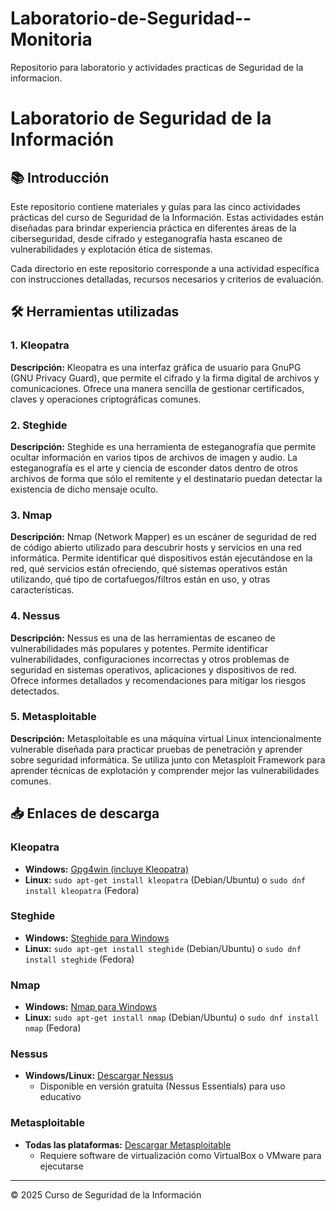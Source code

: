 # Laboratorio-de-Seguridad--Monitoria
Repositorio para laboratorio y actividades practicas de Seguridad de la informacion.
# Laboratorio de Seguridad de la Información

## 📚 Introducción

Este repositorio contiene materiales y guías para las cinco actividades prácticas del curso de Seguridad de la Información. Estas actividades están diseñadas para brindar experiencia práctica en diferentes áreas de la ciberseguridad, desde cifrado y esteganografía hasta escaneo de vulnerabilidades y explotación ética de sistemas.

Cada directorio en este repositorio corresponde a una actividad específica con instrucciones detalladas, recursos necesarios y criterios de evaluación.

## 🛠️ Herramientas utilizadas

### 1. Kleopatra
**Descripción:** Kleopatra es una interfaz gráfica de usuario para GnuPG (GNU Privacy Guard), que permite el cifrado y la firma digital de archivos y comunicaciones. Ofrece una manera sencilla de gestionar certificados, claves y operaciones criptográficas comunes.

### 2. Steghide
**Descripción:** Steghide es una herramienta de esteganografía que permite ocultar información en varios tipos de archivos de imagen y audio. La esteganografía es el arte y ciencia de esconder datos dentro de otros archivos de forma que sólo el remitente y el destinatario puedan detectar la existencia de dicho mensaje oculto.

### 3. Nmap
**Descripción:** Nmap (Network Mapper) es un escáner de seguridad de red de código abierto utilizado para descubrir hosts y servicios en una red informática. Permite identificar qué dispositivos están ejecutándose en la red, qué servicios están ofreciendo, qué sistemas operativos están utilizando, qué tipo de cortafuegos/filtros están en uso, y otras características.

### 4. Nessus
**Descripción:** Nessus es una de las herramientas de escaneo de vulnerabilidades más populares y potentes. Permite identificar vulnerabilidades, configuraciones incorrectas y otros problemas de seguridad en sistemas operativos, aplicaciones y dispositivos de red. Ofrece informes detallados y recomendaciones para mitigar los riesgos detectados.

### 5. Metasploitable
**Descripción:** Metasploitable es una máquina virtual Linux intencionalmente vulnerable diseñada para practicar pruebas de penetración y aprender sobre seguridad informática. Se utiliza junto con Metasploit Framework para aprender técnicas de explotación y comprender mejor las vulnerabilidades comunes.

## 📥 Enlaces de descarga

### Kleopatra
- **Windows:** [Gpg4win (incluye Kleopatra)](https://gpg4win.org/download.html)
- **Linux:** `sudo apt-get install kleopatra` (Debian/Ubuntu) o `sudo dnf install kleopatra` (Fedora)

### Steghide
- **Windows:** [Steghide para Windows](https://steghide.sourceforge.net/download.php)
- **Linux:** `sudo apt-get install steghide` (Debian/Ubuntu) o `sudo dnf install steghide` (Fedora)

### Nmap
- **Windows:** [Nmap para Windows](https://nmap.org/download.html#windows)
- **Linux:** `sudo apt-get install nmap` (Debian/Ubuntu) o `sudo dnf install nmap` (Fedora)

### Nessus
- **Windows/Linux:** [Descargar Nessus](https://www.tenable.com/downloads/nessus)
  - Disponible en versión gratuita (Nessus Essentials) para uso educativo

### Metasploitable
- **Todas las plataformas:** [Descargar Metasploitable](https://sourceforge.net/projects/metasploitable/)
  - Requiere software de virtualización como VirtualBox o VMware para ejecutarse
---

© 2025 Curso de Seguridad de la Información
